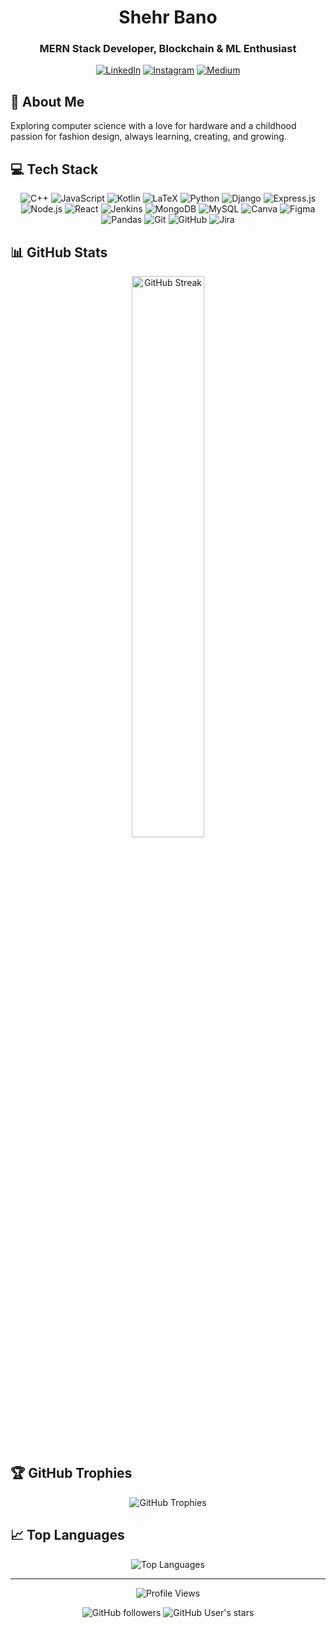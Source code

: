 <h1 align="center">Shehr Bano</h1>
<h3 align="center">MERN Stack Developer, Blockchain & ML Enthusiast </h3>

<p align="center">
  <a href="https://linkedin.com/in/shehrbano2005"><img src="https://img.shields.io/badge/-LinkedIn-0077B5?style=for-the-badge&logo=linkedin&logoColor=white" alt="LinkedIn"/></a>
  <a href="https://instagram.com/banooxv"><img src="https://img.shields.io/badge/-Instagram-E4405F?style=for-the-badge&logo=instagram&logoColor=white" alt="Instagram"/></a>
  <a href="https://medium.com/@shehrrbano"><img src="https://img.shields.io/badge/-Medium-12100E?style=for-the-badge&logo=medium&logoColor=white" alt="Medium"/></a>
</p> 

## 🚀 About Me

Exploring computer science with a love for hardware and a childhood passion for fashion design, always learning, creating, and growing.

## 💻 Tech Stack
<p align="center">
  <img src="https://img.shields.io/badge/c++-%2300599C.svg?style=flat&logo=c%2B%2B&logoColor=white" alt="C++" />
  <img src="https://img.shields.io/badge/javascript-%23323330.svg?style=flat&logo=javascript&logoColor=%23F7DF1E" alt="JavaScript" />
  <img src="https://img.shields.io/badge/kotlin-%237F52FF.svg?style=flat&logo=kotlin&logoColor=white" alt="Kotlin" />
  <img src="https://img.shields.io/badge/latex-%23008080.svg?style=flat&logo=latex&logoColor=white" alt="LaTeX" />
  <img src="https://img.shields.io/badge/python-3670A0?style=flat&logo=python&logoColor=ffdd54" alt="Python" />
  <img src="https://img.shields.io/badge/django-%23092E20.svg?style=flat&logo=django&logoColor=white" alt="Django" />
  <img src="https://img.shields.io/badge/express.js-%23404d59.svg?style=flat&logo=express&logoColor=%2361DAFB" alt="Express.js" />
  <img src="https://img.shields.io/badge/node.js-6DA55F?style=flat&logo=node.js&logoColor=white" alt="Node.js" />
  <img src="https://img.shields.io/badge/react-%2320232a.svg?style=flat&logo=react&logoColor=%2361DAFB" alt="React" />
  <img src="https://img.shields.io/badge/jenkins-%232C5263.svg?style=flat&logo=jenkins&logoColor=white" alt="Jenkins" />
  <img src="https://img.shields.io/badge/MongoDB-%234ea94b.svg?style=flat&logo=mongodb&logoColor=white" alt="MongoDB" />
  <img src="https://img.shields.io/badge/mysql-%2300f.svg?style=flat&logo=mysql&logoColor=white" alt="MySQL" />
  <img src="https://img.shields.io/badge/Canva-%2300C4CC.svg?style=flat&logo=Canva&logoColor=white" alt="Canva" />
  <img src="https://img.shields.io/badge/figma-%23F24E1E.svg?style=flat&logo=figma&logoColor=white" alt="Figma" />
  <img src="https://img.shields.io/badge/pandas-%23150458.svg?style=flat&logo=pandas&logoColor=white" alt="Pandas" />
  <img src="https://img.shields.io/badge/git-%23F05033.svg?style=flat&logo=git&logoColor=white" alt="Git" />
  <img src="https://img.shields.io/badge/github-%23121011.svg?style=flat&logo=github&logoColor=white" alt="GitHub" />
  <img src="https://img.shields.io/badge/jira-%230A0FFF.svg?style=flat&logo=jira&logoColor=white" alt="Jira" />
</p>

## 📊 GitHub Stats

<p align="center">
  <img src="https://github-readme-streak-stats.herokuapp.com/?user=shehrrbano&theme=dark&hide_border=false" alt="GitHub Streak" width="48%" />
</p>

## 🏆 GitHub Trophies

<p align="center">
  <img src="https://github-profile-trophy.vercel.app/?username=shehrrbano&theme=radical&no-frame=false&no-bg=true&margin-w=4" alt="GitHub Trophies" />
</p>

## 📈 Top Languages

<p align="center">
  <img src="https://github-readme-stats.vercel.app/api/top-langs/?username=shehrrbano&theme=dark&hide_border=false&include_all_commits=true&count_private=true&layout=compact" alt="Top Languages" />
</p>

---

<p align="center">
  <img src="https://komarev.com/ghpvc/?username=shehrrbano&color=blueviolet&style=for-the-badge&label=Profile+Views" alt="Profile Views" />
</p>

<p align="center">
  <img src="https://img.shields.io/github/followers/shehrrbano?style=for-the-badge&color=blue" alt="GitHub followers" />
  <img src="https://img.shields.io/github/stars/shehrrbano?style=for-the-badge&color=yellow" alt="GitHub User's stars" />
</p>
